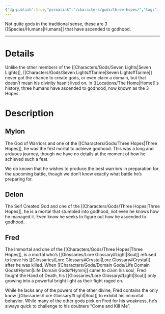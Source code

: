 ```yaml
---
{"dg-publish":true,"permalink":"/characters/gods/three-hopes/","tags":["Character/God","Character/Human"]}
---
```


Not quite gods in the traditional sense, these are 3 [[Species/Humans\|Humans]] that have ascended to godhood.

- - -
# Details
Unlike the other members of the [[Characters/Gods/Seven Lights\|Seven Lights]], [[Characters/Gods/Seven Lights#Tarime\|Seven Lights#Tarime]] never got the chance to create gods, or even claim a domain, but that doesn’t mean his divinity hasn’t lived on. In [[Locations/The Home\|Home]]‘s history, three humans have ascended to godhood, now known as the 3 Hopes.

# Description

## Mylon
The God of Warriors and one of the [[Characters/Gods/Three Hopes\|Three Hopes]], he was the first mortal to achieve godhood. This was a long and arduous journey, though we have no details at the moment of how he achieved such a feat. 

We do known that he wishes to produce the best warriors in preparation for the upcoming battle, though we don’t know exactly what battle he’s preparing for.

## Delon
The Self Created God and one of the [[Characters/Gods/Three Hopes\|Three Hopes]], he is a mortal that stumbled into godhood, not even he knows how he managed it. Even know he seeks to figure out how he ascended to godhood.

## Fred
The Immortal and one of the [[Characters/Gods/Three Hopes\|Three Hopes]], is a mortal who’s [[Glossaries/Lore Glossary#Light\|Soul]] refused to leave his [[Glossaries/Lore Glossary#Crystal\|Lore Glossary#Crystal]] after he was killed. When [[Characters/Gods/Domain Gods/Life Domain Gods#Hymm\|Life Domain Gods#Hymm]] came to claim his soul, Fred fought the Hand of Death, his [[Glossaries/Lore Glossary#Light\|Soul]] only growing into a powerful bright light as their fight raged on.

While he lacks any of the powers of the other divine, Fred contains the only know [[Glossaries/Lore Glossary#Light\|Soul]] to exhibit his immortal behavior. While many of the other gods pick on Fred for his weakness, he’s always quick to challenge to his doubters “Come and Kill Me”.